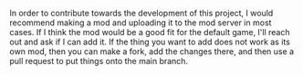 In order to contribute towards the development of this project, I would recommend making a mod and uploading it to the mod server in most cases. If I think the mod would be a good fit for the default game, I'll reach out and ask if I can add it. If the thing you want to add does not work as its own mod, then you can make a fork, add the changes there, and then use a pull request to put things onto the main branch.
